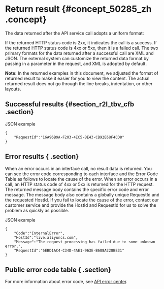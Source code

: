 # Return result {#concept_50285_zh .concept}

The data returned after the API service call adopts a uniform format:

If the returned HTTP status code is 2xx, it indicates the call is a success. If the returned HTTP status code is 4xx or 5xx, then it is a failed call. The two primary formats for the data returned after a successful call are XML and JSON. The external system can customize the returned data format by passing in a parameter in the request, and XML is adopted by default.

**Note:** In the returned examples in this document, we adjusted the format of returned result to make it easier for you to view the content. The actual returned result does not go through the line breaks, indentation, or other layouts.

## Successful results {#section_r2l_tbv_cfb .section}

JSON example

```language-json
{
	"RequestId":"16A96B9A-F203-4EC5-8E43-CB92E68F4CD8"
}

```

## Error results { .section}

When an error occurs in an interface call, no result data is returned. You can see the error code corresponding to each interface and the Error Code Table as follows to locate the cause of the error. When an error occurs in a call, an HTTP status code of 4xx or 5xx is returned for the HTTP request. The returned message body contains the specific error code and error message. The message body also contains a globally unique RequestId and the requested HostId. If you fail to locate the cause of the error, contact our customer service and provide the HostId and RequestId for us to solve the problem as quickly as possible.

JSON example

```language-json
{
	"Code":"InternalError",
	"HostId":"live.aliyuncs.com",
	"Message":"The request processing has failed due to some unknown error.",
	"RequestId":"6EBD1AC4-C34D-4AE1-963E-B688A228BE31"
}

```

## Public error code table { .section}

For more information about error code, see [API error center](https://error-center.aliyun.com/status/product/Public).

